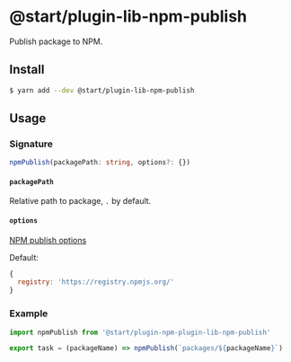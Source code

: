# @start/plugin-lib-npm-publish

Publish package to NPM.

## Install

```sh
$ yarn add --dev @start/plugin-lib-npm-publish
```

## Usage

### Signature

```ts
npmPublish(packagePath: string, options?: {})
```

#### `packagePath`

Relative path to package, `.` by default.

#### `options`

[NPM publish options](https://docs.npmjs.com/cli/publish)

Default:

```js
{
  registry: 'https://registry.npmjs.org/'
}
```

### Example

```js
import npmPublish from '@start/plugin-npm-plugin-lib-npm-publish'

export task = (packageName) => npmPublish(`packages/${packageName}`)
```
